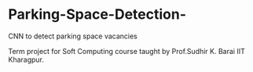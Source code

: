 # Parking-Space-Detection-
CNN to detect parking space vacancies 

Term project for Soft Computing course taught by Prof.Sudhir K. Barai IIT Kharagpur. 
